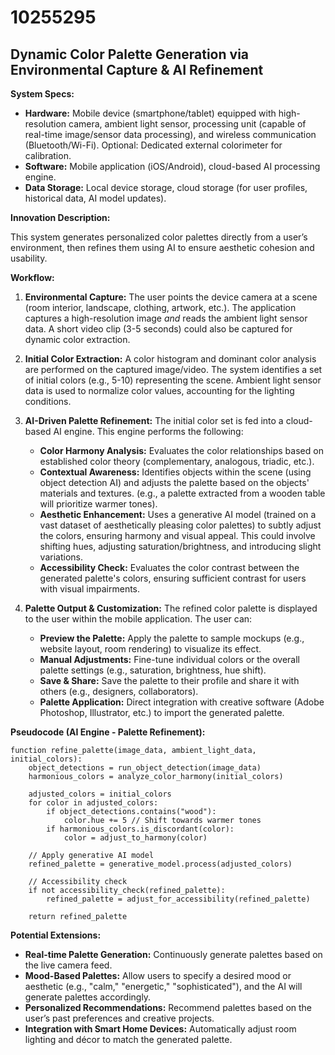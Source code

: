 # 10255295

## Dynamic Color Palette Generation via Environmental Capture & AI Refinement

**System Specs:**

*   **Hardware:** Mobile device (smartphone/tablet) equipped with high-resolution camera, ambient light sensor, processing unit (capable of real-time image/sensor data processing), and wireless communication (Bluetooth/Wi-Fi). Optional: Dedicated external colorimeter for calibration.
*   **Software:** Mobile application (iOS/Android), cloud-based AI processing engine.
*   **Data Storage:** Local device storage, cloud storage (for user profiles, historical data, AI model updates).

**Innovation Description:**

This system generates personalized color palettes directly from a user’s environment, then refines them using AI to ensure aesthetic cohesion and usability.

**Workflow:**

1.  **Environmental Capture:** The user points the device camera at a scene (room interior, landscape, clothing, artwork, etc.). The application captures a high-resolution image *and* reads the ambient light sensor data.  A short video clip (3-5 seconds) could also be captured for dynamic color extraction.
2.  **Initial Color Extraction:**  A color histogram and dominant color analysis are performed on the captured image/video.  The system identifies a set of initial colors (e.g., 5-10) representing the scene. Ambient light sensor data is used to normalize color values, accounting for the lighting conditions.
3.  **AI-Driven Palette Refinement:** The initial color set is fed into a cloud-based AI engine. This engine performs the following:
    *   **Color Harmony Analysis:**  Evaluates the color relationships based on established color theory (complementary, analogous, triadic, etc.).
    *   **Contextual Awareness:** Identifies objects within the scene (using object detection AI) and adjusts the palette based on the objects' materials and textures. (e.g., a palette extracted from a wooden table will prioritize warmer tones).
    *   **Aesthetic Enhancement:** Uses a generative AI model (trained on a vast dataset of aesthetically pleasing color palettes) to subtly adjust the colors, ensuring harmony and visual appeal. This could involve shifting hues, adjusting saturation/brightness, and introducing slight variations.
    *   **Accessibility Check:** Evaluates the color contrast between the generated palette's colors, ensuring sufficient contrast for users with visual impairments.

4.  **Palette Output & Customization:** The refined color palette is displayed to the user within the mobile application. The user can:
    *   **Preview the Palette:** Apply the palette to sample mockups (e.g., website layout, room rendering) to visualize its effect.
    *   **Manual Adjustments:** Fine-tune individual colors or the overall palette settings (e.g., saturation, brightness, hue shift).
    *   **Save & Share:** Save the palette to their profile and share it with others (e.g., designers, collaborators).
    *   **Palette Application:** Direct integration with creative software (Adobe Photoshop, Illustrator, etc.) to import the generated palette.

**Pseudocode (AI Engine - Palette Refinement):**

```
function refine_palette(image_data, ambient_light_data, initial_colors):
    object_detections = run_object_detection(image_data)
    harmonious_colors = analyze_color_harmony(initial_colors)

    adjusted_colors = initial_colors
    for color in adjusted_colors:
        if object_detections.contains("wood"):
            color.hue += 5 // Shift towards warmer tones
        if harmonious_colors.is_discordant(color):
            color = adjust_to_harmony(color)

    // Apply generative AI model
    refined_palette = generative_model.process(adjusted_colors)

    // Accessibility check
    if not accessibility_check(refined_palette):
        refined_palette = adjust_for_accessibility(refined_palette)

    return refined_palette
```

**Potential Extensions:**

*   **Real-time Palette Generation:** Continuously generate palettes based on the live camera feed.
*   **Mood-Based Palettes:** Allow users to specify a desired mood or aesthetic (e.g., "calm," "energetic," "sophisticated"), and the AI will generate palettes accordingly.
*   **Personalized Recommendations:** Recommend palettes based on the user’s past preferences and creative projects.
*   **Integration with Smart Home Devices:** Automatically adjust room lighting and décor to match the generated palette.